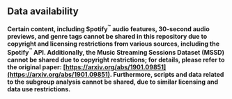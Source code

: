 ## Data availability
**Certain content, including Spotify<sup>™</sup> audio features, 30-second audio previews, and genre tags cannot be shared in this repository due to copyright and licensing restrictions from various sources, including the Spotify<sup>™</sup> API. Additionally, the Music Streaming Sessions Dataset (MSSD) cannot be shared due to copyright restrictions; for details, please refer to the original paper: [https://arxiv.org/abs/1901.09851](https://arxiv.org/abs/1901.09851). Furthermore, scripts and data related to the subgroup analysis cannot be shared, due to similar licensing and data use restrictions.**
